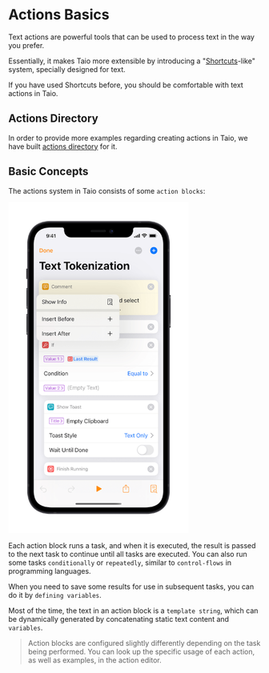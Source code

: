 # Actions Basics

Text actions are powerful tools that can be used to process text in the way you prefer.

Essentially, it makes Taio more extensible by introducing a "[Shortcuts](https://support.apple.com/guide/shortcuts/welcome/ios)-like" system, specially designed for text.

If you have used Shortcuts before, you should be comfortable with text actions in Taio.

## Actions Directory

In order to provide more examples regarding creating actions in Taio, we have built [actions directory](https://actions.taio.app) for it.

## Basic Concepts

The actions system in Taio consists of some `action blocks`:

<img src="../quick-start/assets/IMG_14.png" width="360" />

Each action block runs a task, and when it is executed, the result is passed to the next task to continue until all tasks are executed. You can also run some tasks `conditionally` or `repeatedly`, similar to `control-flows` in programming languages.

When you need to save some results for use in subsequent tasks, you can do it by `defining variables`.

Most of the time, the text in an action block is a `template string`, which can be dynamically generated by concatenating static text content and `variables`.

> Action blocks are configured slightly differently depending on the task being performed. You can look up the specific usage of each action, as well as examples, in the action editor.